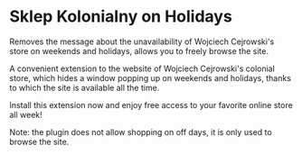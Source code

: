 # Sklep Kolonialny on Holidays

Removes the message about the unavailability of Wojciech Cejrowski's store on weekends and holidays, allows you to freely browse the site.

A convenient extension to the website of Wojciech Cejrowski's colonial store, which hides a window popping up on weekends and holidays, thanks to which the site is available all the time.

Install this extension now and enjoy free access to your favorite online store all week!

Note: the plugin does not allow shopping on off days, it is only used to browse the site.
